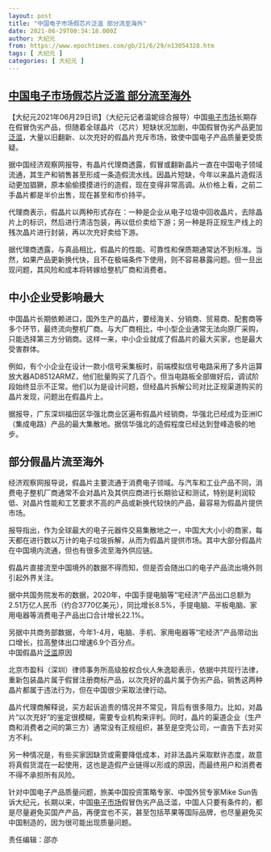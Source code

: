 ```yaml
---
layout: post
title: "中国电子市场假芯片泛滥 部分流至海外"
date: 2021-06-29T00:34:18.000Z
author: 大纪元
from: https://www.epochtimes.com/gb/21/6/29/n13054328.htm
tags: [ 大纪元 ]
categories: [ 大纪元 ]
---
```

<!--1624926858000-->
[中国电子市场假芯片泛滥 部分流至海外](https://www.epochtimes.com/gb/21/6/29/n13054328.htm)
------

<div>
<p>【大纪元2021年06月29日讯】（大纪元记者温妮综合报导）中国<a href="https://www.epochtimes.com/gb/tag/%E7%94%B5%E5%AD%90%E5%B8%82%E5%9C%BA.html">电子市场</a>长期存在假冒伪劣产品，但随着全球晶片（芯片）短缺状况加剧，中国假冒伪劣产品更加<a href="https://www.epochtimes.com/gb/tag/%E6%B3%9B%E6%BB%A5.html">泛滥</a>，大量以旧翻新、以次充好的假晶片充斥市场，致使中国电子产品质量更受质疑。</p><p>据中国经济观察网报导，有晶片代理商透露，假冒或翻新晶片一直在中国电子领域流通，其生产和销售甚至形成一条造假流水线。因晶片短缺，今年以来晶片造假活动更加猖獗，原本偷偷摸摸进行的造假，现在变得非常高调。从价格上看，之前二手晶片都是半价出售，现在甚至和市价持平。</p><p>代理商表示，假晶片以两种形式存在：一种是企业从电子垃圾中回收晶片，去除晶片上的标识，然后进行清洁包装，再以低价卖给下游；另一种是将正规生产线上的残次晶片进行封装，再以次充好卖给下游。</p><p>据代理商透露，与真品相比，假晶片的性能、可靠性和保质期通常达不到标准。当然，如果产品更新换代快，且不在极端条件下使用，则不容易暴露问题。但一旦出现问题，其风险和成本将转嫁给整机厂商和消费者。</p><h2>中小企业受影响最大</h2><p>中国晶片长期依赖进口，国外生产的晶片，要经海关、分销商、贸易商、配套商等多个环节，最终流向整机厂商。与大厂商相比，中小型企业通常无法向原厂采购，只能选择第三方分销商。这样一来，中小企业就成了假晶片的最大买家，也是最大受害群体。</p><p>例如，有个小企业在设计一款小信号采集板时，前端模拟信号电路采用了多片运算放大器AD8512ARMZ，他们批量购买了几百个。但当电路板全部做好后，调试阶段始终显示不正常。他们以为是设计问题，但经晶片拆解公司对比正规渠道购买的晶片发现，问题出在假晶片上。</p><p>据报导，广东深圳福田区华强北商业区遍布假晶片经销商，华强北已经成为亚洲IC（集成电路）产品的最大集散地。据信华强北的造假程度已经达到登峰造极的地步。</p><h2>部分假晶片流至海外</h2><p>经济观察网报导说，假晶片主要流通于消费电子领域。与汽车和工业产品不同，消费电子整机厂商通常不会对晶片及其供应商进行长期验证和测试，特别是利润较低、对晶片性能和工艺要求不高的产品或新换代较快的产品，最容易为假晶片提供市场。</p><p>报导指出，作为全球最大的电子元器件交易集散地之一，中国大大小小的商家，每天都在进行数以万计的电子垃圾拆解，从而为假晶片提供市场。其中大部分假晶片在中国境内流通，但也有很多流至海外供应链。</p><p>假晶片直接流至中国境外的数据不得而知，但是否会随出口的电子产品流出境外则引起外界关注。</p><p>据中共国务院发布的数据，2020年，中国手提电脑等“宅经济”产品出口总额为2.51万亿人民币（约合3770亿美元），同比增长8.5%，手提电脑、平板电脑、家用电器等消费电子产品出口合计增长22.1%。</p><p>另据中共商务部数据，今年1-4月，电脑、手机、家用电器等“宅经济”产品带动出口增长，拉高整体出口增速6.9个百分点。<br />中国假晶片<a href="https://www.epochtimes.com/gb/tag/%E6%B3%9B%E6%BB%A5.html">泛滥</a>原因</p><p>北京市盈科（深圳）律师事务所高级股权合伙人朱逸聪表示，依据中共现行法律，重新包装晶片属于假冒注册商标产品，以次充好的晶片属于伪劣产品，销售这两种晶片都属于违法行为，但在中国很少采取法律行动。</p><p>晶片代理商解释说，买方起诉追责的情况并不常见，背后有很多阻力。比如，对晶片“以次充好”的鉴定很模糊，需要专业机构来评判。同时，晶片的渠道企业（生产商和消费者之间的第三方）通常没有正规组织，甚至是空壳公司，一直告下去对买方不利。</p><p>另一种情况是，有些买家因缺货或需要降低成本，对非法晶片采取默许态度，故意将真假货混在一起使用，这也是造假产业链得以形成的原因，而最终用户和消费者不得不承担所有风险。</p><p>针对中国电子产品质量问题，旅美中国投资策略专家、中国外贸专家Mike Sun告诉大纪元，长期以来，中国<a href="https://www.epochtimes.com/gb/tag/%E7%94%B5%E5%AD%90%E5%B8%82%E5%9C%BA.html">电子市场</a>假冒伪劣产品泛滥，中国人只要有条件的，都是尽量避免买国产产品，再便宜也不买，甚至包括苹果等国际品牌，也尽量避免买中国制造的，因为很可能出现质量问题。</p><p>责任编辑：邵亦</p>
</div>
